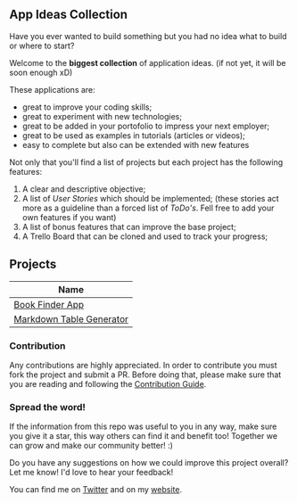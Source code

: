 ## App Ideas Collection

Have you ever wanted to build something but you had no idea what to build or where to start?

Welcome to the **biggest collection** of application ideas. (if not yet, it will be soon enough xD)

These applications are:

-   great to improve your coding skills;
-   great to experiment with new technologies;
-   great to be added in your portofolio to impress your next employer;
-   great to be used as examples in tutorials (articles or videos);
-   easy to complete but also can be extended with new features

Not only that you'll find a list of projects but each project has the following features:

1. A clear and descriptive objective;
2. A list of _User Stories_ which should be implemented; (these stories act more as a guideline than a forced list of _ToDo's_. Fell free to add your own features if you want)
3. A list of bonus features that can improve the base project;
4. A Trello Board that can be cloned and used to track your progress;

## Projects

| Name                                                               |
| ------------------------------------------------------------------ |
| [Book Finder App](./Projects/Book-Finder-App.md)                   |
| [Markdown Table Generator](./Projects/Markdown-Table-Generator.md) |

### Contribution

Any contributions are highly appreciated. In order to contribute you must fork the project and submit a PR. Before doing that, please make sure that you are reading and following the [Contribution Guide](./Contribution%20Guide.md).

### Spread the word!

If the information from this repo was useful to you in any way, make sure you give it a star, this way others can find it and benefit too! Together we can grow and make our community better! :)

Do you have any suggestions on how we could improve this project overall? Let me know! I'd love to hear your feedback!

You can find me on [Twitter](https://twitter.com/florinpop1705) and on my [website](https://florin-pop.com).

